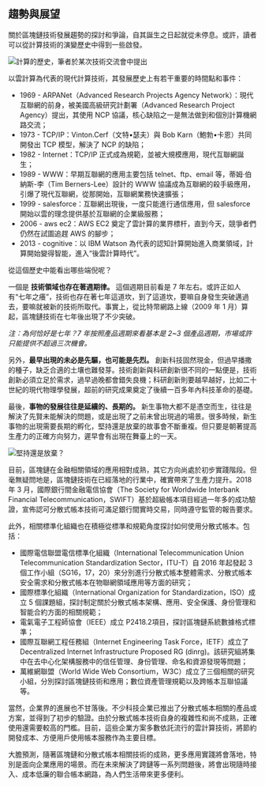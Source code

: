 ## 趨勢與展望

關於區塊鏈技術發展趨勢的探討和爭論，自其誕生之日起就從未停息。或許，讀者可以從計算技術的演變歷史中得到一些啟發。

![計算的歷史，筆者於某次技術交流會中提出](_images/computing_history.png)

以雲計算為代表的現代計算技術，其發展歷史上有若干重要的時間點和事件：

* 1969 - ARPANet（Advanced Research Projects Agency Network）：現代互聯網的前身，被美國高級研究計劃署（Advanced Research Project Agency）提出，其使用 NCP 協議，核心缺陷之一是無法做到和個別計算機網路交流；
* 1973 - TCP/IP：Vinton.Cerf（文特•瑟夫）與 Bob Karn（鮑勃•卡恩）共同開發出 TCP 模型，解決了 NCP 的缺陷；
* 1982 - Internet：TCP/IP 正式成為規範，並被大規模應用，現代互聯網誕生；
* 1989 - WWW：早期互聯網的應用主要包括 telnet、ftp、email 等，蒂姆·伯納斯-李（Tim Berners-Lee）設計的 WWW 協議成為互聯網的殺手級應用，引爆了現代互聯網，從那開始，互聯網業務快速擴張；
* 1999 - salesforce：互聯網出現後，一度只能進行通信應用，但 salesforce 開始以雲的理念提供基於互聯網的企業級服務；
* 2006 - aws ec2：AWS EC2 奠定了雲計算的業界標杆，直到今天，競爭者們仍然在試圖追趕 AWS 的腳步；
* 2013 - cognitive：以 IBM Watson 為代表的認知計算開始進入商業領域，計算開始變得智能，進入“後雲計算時代”。

從這個歷史中能看出哪些端倪呢？

一個是 **技術領域也存在著週期律。** 這個週期目前看是 7 年左右。或許正如人有“七年之癢”，技術也存在著七年這道坎，到了這道坎，要嘛自身發生突破邁過去，要嘛就被新的技術所取代。事實上，從比特幣網路上線（2009 年 1 月）算起，區塊鏈技術在七年後出現了不少突破。

*注：為何恰好是七年？7 年按照產品週期來看基本是 2~3 個產品週期，市場或許只能提供不超過三次機會。*

另外，**最早出現的未必是先驅，也可能是先烈。** 創新科技固然現金，但過早播撒的種子，缺乏合適的土壤也難發芽。技術創新與科研創新很不同的一點便是，技術創新必須立足於需求，過早過晚都會錯失良機；科研創新則要越早越好，比如二十世紀的現代物理學發展，超前的研究成果奠定了後續一百多年內科技革命的基礎。

最後，**事物的發展往往是延續的、長期的。** 新生事物大都不是憑空而生，往往是解決了先賢未能解決的問題，或是出現了之前未曾出現過的場景。很多時候，新生事物的出現需要長期的孵化，堅持還是放棄的故事會不斷重複。但只要是朝著提高生產力的正確方向努力，遲早會有出現在舞臺上的一天。

![堅持還是放棄？](_images/near_dream.png)

目前，區塊鏈在金融相關領域的應用相對成熟，其它方向尚處於初步實踐階段。但毫無疑問地是，區塊鏈技術在已經落地的行業中，確實帶來了生產力提升。2018 年 3 月，國際銀行間金融電信協會（The Society for Worldwide Interbank Financial Telecommunication，SWIFT）基於超級帳本項目經過一年多的成功驗證，宣佈認可分散式帳本技術可滿足銀行間實時交易，同時遵守監管的報告要求。

此外，相關標準化組織也在積極從標準和規範角度探討如何使用分散式帳本。包括：

* 國際電信聯盟電信標準化組織（International Telecommunication Union Telecommunication Standardization Sector，ITU-T）自 2016 年起發起 3 個工作小組（SG16，17，20）來分別進行分散式帳本整體需求、分散式帳本安全需求和分散式帳本在物聯網領域應用等方面的研究；
* 國際標準化組織（International Organization for Standardization，ISO）成立 5 個課題組，探討制定關於分散式帳本架構、應用、安全保護、身份管理和智能合約方面的相關規範；
* 電氣電子工程師協會（IEEE）成立 P2418.2項目，探討區塊鏈系統數據格式標準；
* 國際互聯網工程任務組（Internet Engineering Task Force，IETF）成立了 Decentralized Internet Infrastructure Proposed RG (dinrg)。該研究組將集中在去中心化架構服務中的信任管理、身份管理、命名和資源發現等問題；
* 萬維網聯盟（World Wide Web Consortium，W3C）成立了三個相關的研究小組，分別探討區塊鏈技術和應用；數位資產管理規範以及跨帳本互聯協議等。

當然，企業界的進展也不甘落後。不少科技企業已推出了分散式帳本相關的產品或方案，並得到了初步的驗證。由於分散式帳本技術自身的複雜性和尚不成熟，正確使用還需要較高的門檻。目前，這些企業方案多數依託流行的雲計算技術，將節約開發成本、方便用戶使用帳本服務作為主要目標。

大膽預測，隨著區塊鏈和分散式帳本相關技術的成熟，更多應用實踐將會落地，特別是面向企業應用的場景。而在未來解決了跨鏈等一系列問題後，將會出現隨時接入、成本低廉的聯合帳本網路，為人們生活帶來更多便利。
